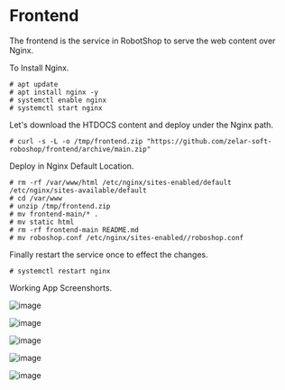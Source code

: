 # Frontend

The frontend is the service in RobotShop to serve the web content over Nginx.

To Install Nginx.

```
# apt update
# apt install nginx -y
# systemctl enable nginx 
# systemctl start nginx 
```

Let's download the HTDOCS content and deploy under the Nginx path.

```
# curl -s -L -o /tmp/frontend.zip "https://github.com/zelar-soft-roboshop/frontend/archive/main.zip"
```

Deploy in Nginx Default Location.

```
# rm -rf /var/www/html /etc/nginx/sites-enabled/default /etc/nginx/sites-available/default
# cd /var/www
# unzip /tmp/frontend.zip
# mv frontend-main/* .
# mv static html
# rm -rf frontend-main README.md
# mv roboshop.conf /etc/nginx/sites-enabled//roboshop.conf
```

Finally restart the service once to effect the changes.

```
# systemctl restart nginx 
```


Working App Screenshorts.

![image](https://user-images.githubusercontent.com/29029753/114181910-b7d40380-995f-11eb-8d9f-16e11c38e37d.png)

![image](https://user-images.githubusercontent.com/29029753/114181944-befb1180-995f-11eb-8918-78c2801b5469.png)

![image](https://user-images.githubusercontent.com/29029753/114181981-c5898900-995f-11eb-9206-1cf97431d44b.png)

![image](https://user-images.githubusercontent.com/29029753/114182013-cde1c400-995f-11eb-8847-1a736352682a.png)

![image](https://user-images.githubusercontent.com/29029753/114182026-d20de180-995f-11eb-9b82-04807d4bf8ea.png)

#
##
##
###

